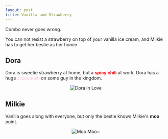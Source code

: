 ```yaml
---
layout: post
title: Vanilla and Strawberry
---
```



<p class="message">
  Combo never goes wrong.
</p>

You can not resist a strawberry on top of your vanilla ice cream, and Milkie has to get her bestie as her homie.

## Dora
Dora is sweetie strawberry at home, but a <strong><span style='color:red'>spicy chili</span></strong> at work. Dora has a huge <span style='color:pink'>cruuuuush</span> on some guy in the kingdom.
<p align='center'><img src='{{site.baseurl}}/public/assets/img/dora_love.gif' alt='Dora in Love'></p>

## Milkie
Vanilla goes along with everyone, but only the bestie knows Milkie's <strong>moo</strong> point.
<p align='center'><img src='{{site.baseurl}}/public/assets/img/moo.gif' alt='Moo Moo~'></p>
